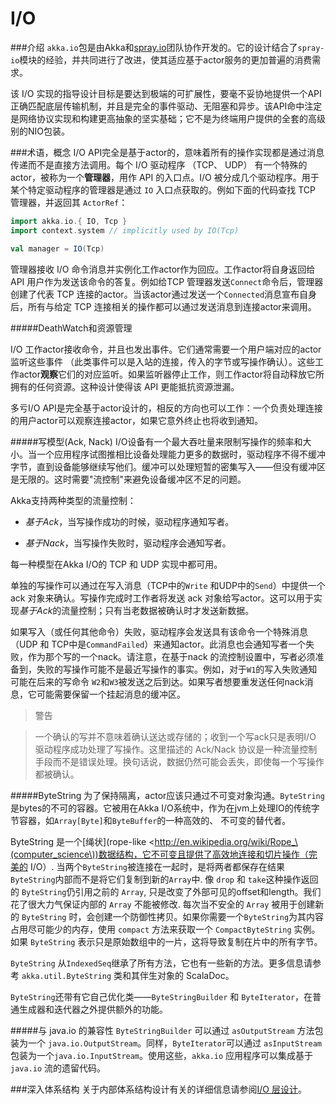 # I/O

###介绍
``akka.io``包是由Akka和[spray.io](spray.io)团队协作开发的。它的设计结合了``spray-io``模块的经验，并共同进行了改进，使其适应基于actor服务的更加普遍的消费需求。

该 I/O 实现的指导设计目标是要达到极端的可扩展性，要毫不妥协地提供一个API正确匹配底层传输机制，并且是完全的事件驱动、无阻塞和异步。该API命中注定是网络协议实现和构建更高抽象的坚实基础；它不是为终端用户提供的全套的高级别的NIO包装。

###术语，概念
I/O API完全是基于actor的，意味着所有的操作实现都是通过消息传递而不是直接方法调用。每个 I/O 驱动程序 （TCP、 UDP） 有一个特殊的actor，被称为一个**管理器**，用作 API 的入口点。I/O 被分成几个驱动程序。用于某个特定驱动程序的管理器是通过 ``IO`` 入口点获取的。例如下面的代码查找 TCP 管理器，并返回其 ``ActorRef``：

```scala
import akka.io.{ IO, Tcp }
import context.system // implicitly used by IO(Tcp)

val manager = IO(Tcp)
```

管理器接收 I/O 命令消息并实例化工作actor作为回应。工作actor将自身返回给 API 用户作为发送该命令的答复。例如给TCP 管理器发送``Connect``命令后，管理器创建了代表 TCP 连接的actor。当该actor通过发送一个``Connected``消息宣布自身后，所有与给定 TCP 连接相关的操作都可以通过发送消息到连接actor来调用。

#####DeathWatch和资源管理

I/O 工作actor接收命令，并且也发出事件。它们通常需要一个用户端对应的actor监听这些事件 （此类事件可以是入站的连接，传入的字节或写操作确认）。这些工作actor**观察**它们的对应监听。如果监听器停止工作，则工作actor将自动释放它所拥有的任何资源。这种设计使得该 API 更能抵抗资源泄漏。

多亏I/O API是完全基于actor设计的，相反的方向也可以工作：一个负责处理连接的用户actor可以观察连接actor，如果它意外终止也将收到通知。

#####写模型(Ack, Nack)
I/O设备有一个最大吞吐量来限制写操作的频率和大小。当一个应用程序试图推相比设备处理能力更多的数据时，驱动程序不得不缓冲字节，直到设备能够继续写他们。缓冲可以处理短暂的密集写入——但没有缓冲区是无限的。这时需要"流控制"来避免设备缓冲区不足的问题。

Akka支持两种类型的流量控制：

* *基于Ack*，当写操作成功的时候，驱动程序通知写者。

* *基于Nack*，当写操作失败时，驱动程序会通知写者。

每一种模型在Akka I/O的 TCP 和 UDP 实现中都可用。

单独的写操作可以通过在写入消息（TCP中的``Write`` 和UDP中的``Send``）中提供一个 ack 对象来确认。写操作完成时工作者将发送 ack 对象给写actor。这可以用于实现*基于Ack*的流量控制；只有当老数据被确认时才发送新数据。

如果写入（或任何其他命令）失败，驱动程序会发送具有该命令一个特殊消息（UDP 和 TCP中是``CommandFailed``）来通知actor。此消息也会通知写者一个失败，作为那个写的一个nack。请注意，在基于nack 的流控制设置中，写者必须准备到，失败的写操作可能不是最近写操作的事实。例如，对于``W1``的写入失败通知可能在后来的写命令 ``W2``和``W3``被发送之后到达。如果写者想要重发送任何nack消息，它可能需要保留一个挂起消息的缓冲区。

> 警告

> 一个确认的写并不意味着确认送达或存储的；收到一个写ack只是表明I/O 驱动程序成功处理了写操作。这里描述的 Ack/Nack 协议是一种流量控制手段而不是错误处理。换句话说，数据仍然可能会丢失，即使每一个写操作都被确认。

#####<a name="bytestring_scala"></a>ByteString
为了保持隔离，actor应该只通过不可变对象沟通。``ByteString`` 是bytes的不可的容器。它被用在Akka I/O系统中，作为在jvm上处理IO的传统字节容器，如``Array[Byte]``和``ByteBuffer``的一种高效的、 不可变的替代者。

ByteString 是一个[绳状](rope-like <http://en.wikipedia.org/wiki/Rope_\(computer_science\))数据结构，它不可变且提供了高效地连接和切片操作（完美的 I/O）. 当两个``ByteString``被连接在一起时，是将两者都保存在结果``ByteString``内部而不是将它们复制到新的``Array``中. 像 ``drop`` 和 ``take``这种操作返回的 ``ByteString``仍引用之前的 ``Array``, 只是改变了外部可见的offset和length。我们花了很大力气保证内部的 ``Array`` 不能被修改. 每次当不安全的 ``Array`` 被用于创建新的 ``ByteString`` 时，会创建一个防御性拷贝。如果你需要一个``ByteString``为其内容占用尽可能少的内存，使用 ``compact`` 方法来获取一个 ``CompactByteString`` 实例。如果 ``ByteString`` 表示只是原始数组中的一片，这将导致复制在片中的所有字节。

``ByteString`` 从``IndexedSeq``继承了所有方法，它也有一些新的方法。更多信息请参考 ``akka.util.ByteString`` 类和其伴生对象的 ScalaDoc。

``ByteString``还带有它自己优化类——``ByteStringBuilder`` 和 ``ByteIterator``，在普通生成器和迭代器之外提供额外的功能。

#####与 java.io 的兼容性
``ByteStringBuilder`` 可以通过 ``asOutputStream`` 方法包装为一个 ``java.io.OutputStream``。同样，``ByteIterator``可以通过 ``asInputStream``包装为一个``java.io.InputStream``。使用这些，``akka.io`` 应用程序可以集成基于 ``java.io`` 流的遗留代码。

###深入体系结构
关于内部体系结构设计有关的详细信息请参阅[I/O 层设计](../chapter9/03_io_layer_design.md)。


